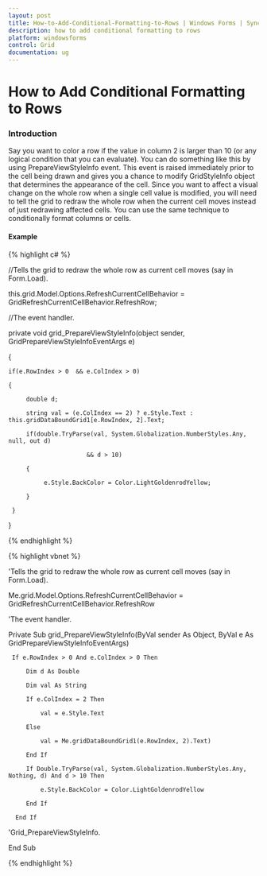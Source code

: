 ```yaml
---
layout: post
title: How-to-Add-Conditional-Formatting-to-Rows | Windows Forms | Syncfusion
description: how to add conditional formatting to rows
platform: windowsforms
control: Grid
documentation: ug
---
```


# How to Add Conditional Formatting to Rows

### Introduction

Say you want to color a row if the value in column 2 is larger than 10 (or any logical condition that you can evaluate). You can do something like this by using PrepareViewStyleInfo event. This event is raised immediately prior to the cell being drawn and gives you a chance to modify GridStyleInfo object that determines the appearance of the cell. Since you want to affect a visual change on the whole row when a single cell value is modified, you will need to tell the grid to redraw the whole row when the current cell moves instead of just redrawing affected cells. You can use the same technique to conditionally format columns or cells.

#### Example

{% highlight c# %}



//Tells the grid to redraw the whole row as current cell moves (say in Form.Load).

this.grid.Model.Options.RefreshCurrentCellBehavior = GridRefreshCurrentCellBehavior.RefreshRow;



//The event handler.

private void grid_PrepareViewStyleInfo(object sender, GridPrepareViewStyleInfoEventArgs e)

{

    if(e.RowIndex > 0  && e.ColIndex > 0)

    {

         double d;

         string val = (e.ColIndex == 2) ? e.Style.Text : this.gridDataBoundGrid1[e.RowIndex, 2].Text;

         if(double.TryParse(val, System.Globalization.NumberStyles.Any, null, out d)

                          && d > 10)

         {

              e.Style.BackColor = Color.LightGoldenrodYellow;

         }

     }

}


{% endhighlight %}

{% highlight vbnet %}



'Tells the grid to redraw the whole row as current cell moves (say in Form.Load).

Me.grid.Model.Options.RefreshCurrentCellBehavior = GridRefreshCurrentCellBehavior.RefreshRow



'The event handler.

Private Sub grid_PrepareViewStyleInfo(ByVal sender As Object, ByVal e As GridPrepareViewStyleInfoEventArgs)

     If e.RowIndex > 0 And e.ColIndex > 0 Then

         Dim d As Double

         Dim val As String

         If e.ColIndex = 2 Then 

             val = e.Style.Text 

         Else 

             val = Me.gridDataBoundGrid1(e.RowIndex, 2).Text) 

         End If

         If Double.TryParse(val, System.Globalization.NumberStyles.Any, Nothing, d) And d > 10 Then

             e.Style.BackColor = Color.LightGoldenrodYellow

         End If

      End If



'Grid_PrepareViewStyleInfo.

End Sub 



{% endhighlight %}
